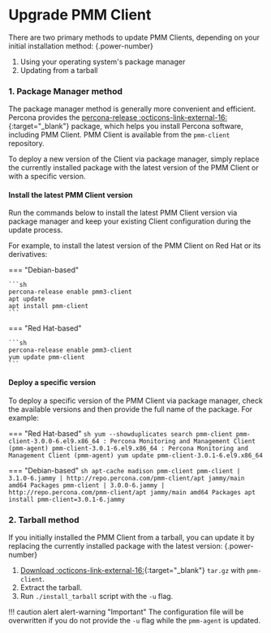 # Upgrade PMM Client

There are two primary methods to update PMM Clients, depending on your initial installation method:
{.power-number}

1. Using your operating system's package manager
2. Updating from a tarball

### 1. Package Manager method

The package manager method is generally more convenient and efficient. Percona provides the [percona-release :octicons-link-external-16:](https://docs.percona.com/percona-software-repositories/installing.html){:target="_blank"} package, which helps you install Percona software, including PMM Client. PMM Client is available from the `pmm-client` repository.

To deploy a new version of the Client via package manager, simply replace the currently installed package with the latest version of the PMM Client or with a specific version.

#### Install the latest PMM Client version

Run the commands below to install the latest PMM Client version via package manager and keep your existing Client configuration during the update process.

For example, to install the latest version of the PMM Client on Red Hat or its derivatives:

=== "Debian-based"

    ```sh
    percona-release enable pmm3-client
    apt update
    apt install pmm-client
    ```
=== "Red Hat-based"

    ```sh
    percona-release enable pmm3-client
    yum update pmm-client
    ```

#### Deploy a specific version

To deploy a specific version of the PMM Client via package manager, check the available versions and then provide the full name of the package. For example:

=== "Red Hat-based"
    ```sh
    yum --showduplicates search pmm-client
    pmm-client-3.0.0-6.el9.x86_64 : Percona Monitoring and Management Client (pmm-agent)
    pmm-client-3.0.1-6.el9.x86_64 : Percona Monitoring and Management Client (pmm-agent)
    yum update pmm-client-3.0.1-6.el9.x86_64
    ```

=== "Debian-based"
    ```sh
    apt-cache madison pmm-client
    pmm-client | 3.1.0-6.jammy | http://repo.percona.com/pmm-client/apt jammy/main amd64 Packages
    pmm-client | 3.0.0-6.jammy | http://repo.percona.com/pmm-client/apt jammy/main amd64 Packages
    apt install pmm-client=3.0.1-6.jammy
    ```

### 2. Tarball method

If you initially installed the PMM Client from a tarball, you can update it by replacing the currently installed package with the latest version:
{.power-number}

 1. [Download :octicons-link-external-16:](https://www.percona.com/downloads){:target="_blank"} `tar.gz` with `pmm-client`.
 2. Extract the tarball.
 3. Run `./install_tarball` script with the `-u` flag.

!!! caution alert alert-warning "Important"
    The configuration file will be overwritten if you do not provide the `-u` flag while the `pmm-agent` is updated.
